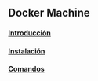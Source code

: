 ## Docker Machine

#### [Introducción](https://github.com/mondeja/fullstack/tree/master/backend/src/018-maquinas_virtuales/docker/machine/intro.md)

#### [Instalación](https://docs.docker.com/machine/install-machine/#install-machine-directly)

#### [Comandos](https://github.com/mondeja/fullstack/tree/master/backend/src/018-maquinas_virtuales/docker/machine/commands.md)


